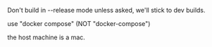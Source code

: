Don't build in --release mode unless asked, we'll stick to dev builds.

use "docker compose" (NOT "docker-compose")

the host machine is a mac.

